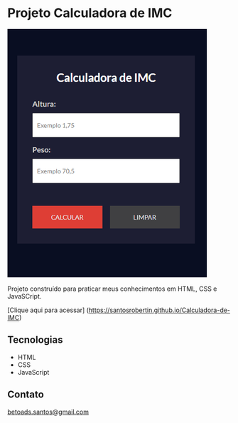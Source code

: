 # Projeto Calculadora de IMC

![preview](.github/PreviewCalcIMC.png)

Projeto construído para praticar meus conhecimentos em HTML, CSS e JavaSCript.

[Clique aqui para acessar] (https://santosrobertin.github.io/Calculadora-de-IMC)

## Tecnologias

- HTML
- CSS
- JavaScript

## Contato

betoads.santos@gmail.com
